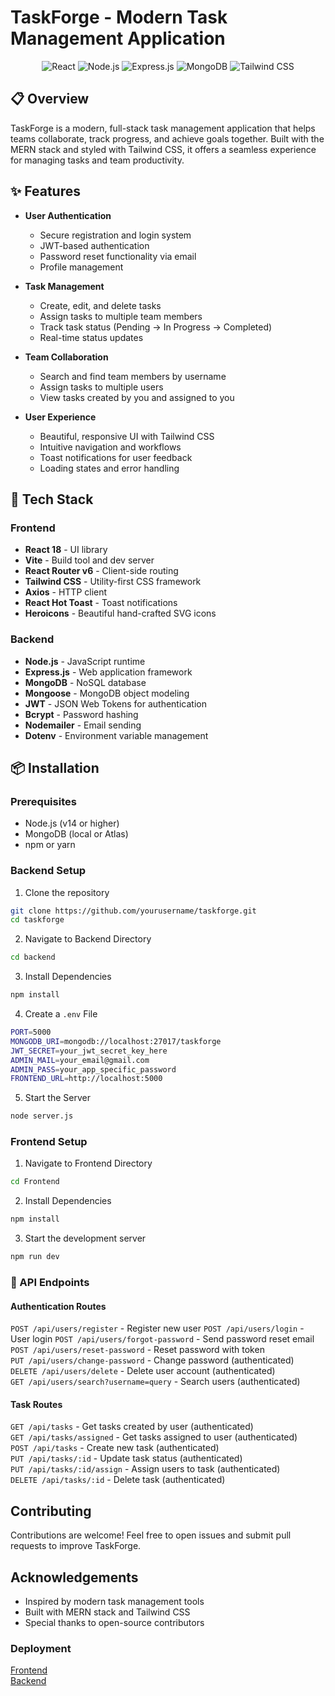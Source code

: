 # TaskForge - Modern Task Management Application

<div align="center">
  <img src="https://img.shields.io/badge/React-20232A?style=for-the-badge&logo=react&logoColor=61DAFB" alt="React" />
  <img src="https://img.shields.io/badge/Node.js-43853D?style=for-the-badge&logo=node.js&logoColor=white" alt="Node.js" />
  <img src="https://img.shields.io/badge/Express.js-404D59?style=for-the-badge" alt="Express.js" />
  <img src="https://img.shields.io/badge/MongoDB-4EA94B?style=for-the-badge&logo=mongodb&logoColor=white" alt="MongoDB" />
  <img src="https://img.shields.io/badge/Tailwind_CSS-38B2AC?style=for-the-badge&logo=tailwind-css&logoColor=white" alt="Tailwind CSS" />
</div>

## 📋 Overview

TaskForge is a modern, full-stack task management application that helps teams collaborate, track progress, and achieve goals together. Built with the MERN stack and styled with Tailwind CSS, it offers a seamless experience for managing tasks and team productivity.

## ✨ Features

- **User Authentication**
  - Secure registration and login system
  - JWT-based authentication
  - Password reset functionality via email
  - Profile management

- **Task Management**
  - Create, edit, and delete tasks
  - Assign tasks to multiple team members
  - Track task status (Pending → In Progress → Completed)
  - Real-time status updates

- **Team Collaboration**
  - Search and find team members by username
  - Assign tasks to multiple users
  - View tasks created by you and assigned to you

- **User Experience**
  - Beautiful, responsive UI with Tailwind CSS
  - Intuitive navigation and workflows
  - Toast notifications for user feedback
  - Loading states and error handling

## 🚀 Tech Stack

### Frontend
- **React 18** - UI library
- **Vite** - Build tool and dev server
- **React Router v6** - Client-side routing
- **Tailwind CSS** - Utility-first CSS framework
- **Axios** - HTTP client
- **React Hot Toast** - Toast notifications
- **Heroicons** - Beautiful hand-crafted SVG icons

### Backend
- **Node.js** - JavaScript runtime
- **Express.js** - Web application framework
- **MongoDB** - NoSQL database
- **Mongoose** - MongoDB object modeling
- **JWT** - JSON Web Tokens for authentication
- **Bcrypt** - Password hashing
- **Nodemailer** - Email sending
- **Dotenv** - Environment variable management

## 📦 Installation

### Prerequisites
- Node.js (v14 or higher)
- MongoDB (local or Atlas)
- npm or yarn

### Backend Setup

1. Clone the repository
```bash
git clone https://github.com/yourusername/taskforge.git
cd taskforge
```
2. Navigate to Backend Directory

```bash
cd backend
```
3. Install Dependencies
```bash
npm install
```
4. Create a `.env` File
```bash
PORT=5000
MONGODB_URI=mongodb://localhost:27017/taskforge
JWT_SECRET=your_jwt_secret_key_here
ADMIN_MAIL=your_email@gmail.com
ADMIN_PASS=your_app_specific_password
FRONTEND_URL=http://localhost:5000
```

5. Start the Server
```bash
node server.js
```

### Frontend Setup

1. Navigate to Frontend Directory
```bash
cd Frontend
```
2. Install Dependencies
```bash
npm install
```
3. Start the development server
```bash
npm run dev
```

### 🔧 API Endpoints
#### Authentication Routes
`POST /api/users/register` - Register new user
`POST /api/users/login` - User login
`POST /api/users/forgot-password` - Send password reset email  
`POST /api/users/reset-password` - Reset password with token  
`PUT /api/users/change-password` - Change password (authenticated)  
`DELETE /api/users/delete` - Delete user account (authenticated)  
`GET /api/users/search?username=query` - Search users (authenticated)  
#### Task Routes
`GET /api/tasks` - Get tasks created by user (authenticated)  
`GET /api/tasks/assigned` - Get tasks assigned to user (authenticated)  
`POST /api/tasks` - Create new task (authenticated)  
`PUT /api/tasks/:id` - Update task status (authenticated)  
`PUT /api/tasks/:id/assign` - Assign users to task (authenticated)  
`DELETE /api/tasks/:id` - Delete task (authenticated)  

## Contributing

Contributions are welcome! Feel free to open issues and submit pull requests to improve TaskForge.

## Acknowledgements

- Inspired by modern task management tools
- Built with MERN stack and Tailwind CSS
- Special thanks to open-source contributors

### Deployment
[Frontend](https:)  
[Backend](https:)